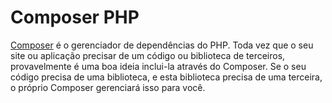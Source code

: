 # Composer PHP #

[Composer](https://felipeelia.com.br/o-que-e-o-composer-do-php/) é o gerenciador de dependências do PHP. Toda vez que o seu site ou aplicação precisar de um código ou biblioteca de terceiros, provavelmente é uma boa ideia inclui-la através do Composer. Se o seu código precisa de uma biblioteca, e esta biblioteca precisa de uma terceira, o próprio Composer gerenciará isso para você.